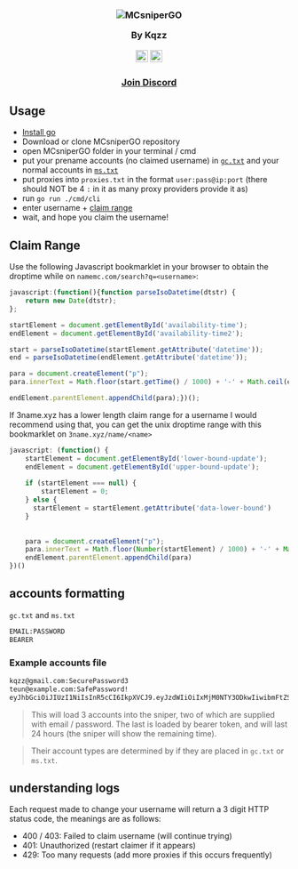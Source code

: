 <h3 align="center">
  <img src="https://i.imgur.com/ShMq72J.png" alt="MCsniperGO"></img>

  
  By Kqzz
</h3>

<p align="center">
    <a href="https://github.com/Kqzz/MCsniperGO/releases/"><img alt="downloads" src="https://img.shields.io/github/downloads/Kqzz/MCsniperGO/total?color=%233889c4" height="22"></a>
    <a href="https://discord.gg/mcsnipergo-734794891258757160"><img alt="Discord" src="https://img.shields.io/discord/734794891258757160?label=discord&color=%233889c4&logo=discord&logoColor=white" height="22"></a>
    <h3 align="center" > <a href="https://discord.gg/mcsnipergo-734794891258757160">Join Discord</a> </h3>
</p>

## Usage

- [Install go](https://go.dev/dl/)
- Download or clone MCsniperGO repository 
- open MCsniperGO folder in your terminal / cmd
- put your prename accounts (no claimed username) in [`gc.txt`](#accounts-formatting) and your normal accounts in [`ms.txt`](#accounts-formatting)
- put proxies into `proxies.txt` in the format `user:pass@ip:port` (there should NOT be 4 `:` in it as many proxy providers provide it as)
- run `go run ./cmd/cli`
- enter username + [claim range](#claim-range)
- wait, and hope you claim the username!

## Claim Range
Use the following Javascript bookmarklet in your browser to obtain the droptime while on `namemc.com/search?q=<username>`:

```js
javascript:(function(){function parseIsoDatetime(dtstr) {
    return new Date(dtstr);
};

startElement = document.getElementById('availability-time');
endElement = document.getElementById('availability-time2');

start = parseIsoDatetime(startElement.getAttribute('datetime'));
end = parseIsoDatetime(endElement.getAttribute('datetime'));

para = document.createElement("p");
para.innerText = Math.floor(start.getTime() / 1000) + '-' + Math.ceil(end.getTime() / 1000);

endElement.parentElement.appendChild(para);})();

```

If 3name.xyz has a lower length claim range for a username I would recommend using that, you can get the unix droptime range with this bookmarklet on `3name.xyz/name/<name>`

```js
javascript: (function() {
    startElement = document.getElementById('lower-bound-update');
    endElement = document.getElementById('upper-bound-update');
  
  	if (startElement === null) {
    	startElement = 0;
    } else {
      startElement = startElement.getAttribute('data-lower-bound')
    }
  
  
    para = document.createElement("p");
    para.innerText = Math.floor(Number(startElement) / 1000) + '-' + Math.ceil(Number(endElement.getAttribute('data-upper-bound')) / 1000);
    endElement.parentElement.appendChild(para)
})()
```

## accounts formatting

`gc.txt` and `ms.txt`
```txt
EMAIL:PASSWORD
BEARER
```

### Example accounts file

```txt
kqzz@gmail.com:SecurePassword3
teun@example.com:SafePassword!
eyJhbGciOiJIUzI1NiIsInR5cCI6IkpXVCJ9.eyJzdWIiOiIxMjM0NTY3ODkwIiwibmFtZSI6IkpvaG4gRG9lIiwiaWF0IjoxNTE2MjM5MDIyfQ.SflKxwRJSMeKKF2QT4fwpMeJf36POk6yJV_adQssw5c
```
> This will load 3 accounts into the sniper, two of which are supplied with email / password. The last is loaded by bearer token, and will last 24 hours (the sniper will show the remaining time).

> Their account types are determined by if they are placed in `gc.txt` or `ms.txt`.

## understanding logs

Each request made to change your username will return a 3 digit HTTP status code, the meanings are as follows:

- 400 / 403: Failed to claim username (will continue trying)
- 401: Unauthorized (restart claimer if it appears)
- 429: Too many requests (add more proxies if this occurs frequently)
